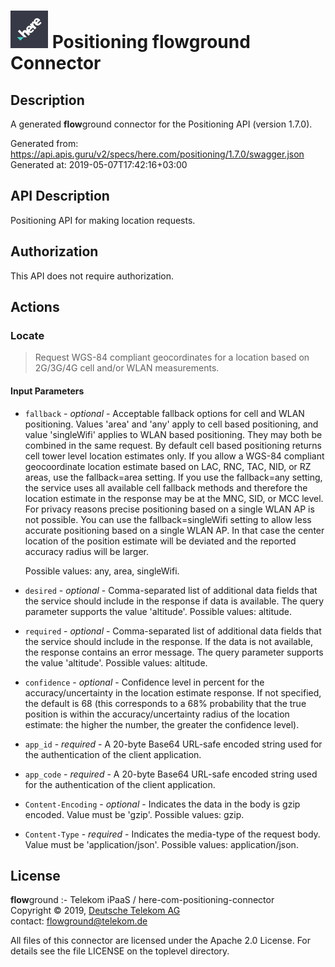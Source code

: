 # ![LOGO](logo.png) Positioning **flow**ground Connector

## Description

A generated **flow**ground connector for the Positioning API (version 1.7.0).

Generated from: https://api.apis.guru/v2/specs/here.com/positioning/1.7.0/swagger.json<br/>
Generated at: 2019-05-07T17:42:16+03:00

## API Description

Positioning API for making location requests.

## Authorization

This API does not require authorization.

## Actions

### Locate

> Request WGS-84 compliant geocordinates for a location based on 2G/3G/4G cell and/or WLAN measurements.

#### Input Parameters
* `fallback` - _optional_ - Acceptable fallback options for cell and WLAN positioning. Values 'area' and 'any' apply to cell based positioning, and value 'singleWifi' applies to WLAN based positioning. They may both be combined in the same request.
By default cell based positioning returns cell tower level location estimates only. If you allow a WGS-84 compliant geocoordinate location estimate based on LAC, RNC, TAC, NID, or RZ areas, use the fallback=area setting. If you use the fallback=any setting, the service uses all available cell fallback methods and therefore the location estimate in the response may be at the MNC, SID, or MCC level.
For privacy reasons precise positioning based on a single WLAN AP is not possible. You can use the fallback=singleWifi setting to allow less accurate positioning based on a single WLAN AP. In that case the center location of the position estimate will be deviated and the reported accuracy radius will be larger.

    Possible values: any, area, singleWifi.
* `desired` - _optional_ - Comma-separated list of additional data fields that the service should include in the response if data is available. The query parameter supports the value 'altitude'.
    Possible values: altitude.
* `required` - _optional_ - Comma-separated list of additional data fields that the service should include in the response. If the data is not available, the response contains an error message. The query parameter supports the value 'altitude'.
    Possible values: altitude.
* `confidence` - _optional_ - Confidence level in percent for the accuracy/uncertainty in the location estimate response. If not specified, the default is 68 (this corresponds to a 68% probability that the true position is within the accuracy/uncertainty radius of the location estimate: the higher the number, the greater the confidence level).
* `app_id` - _required_ - A 20-byte Base64 URL-safe encoded string used for the authentication of the client application.
* `app_code` - _required_ - A 20-byte Base64 URL-safe encoded string used for the authentication of the client application.
* `Content-Encoding` - _optional_ - Indicates the data in the body is gzip encoded. Value must be 'gzip'.
    Possible values: gzip.
* `Content-Type` - _required_ - Indicates the media-type of the request body. Value must be 'application/json'.
    Possible values: application/json.

## License

**flow**ground :- Telekom iPaaS / here-com-positioning-connector<br/>
Copyright © 2019, [Deutsche Telekom AG](https://www.telekom.de)<br/>
contact: flowground@telekom.de

All files of this connector are licensed under the Apache 2.0 License. For details
see the file LICENSE on the toplevel directory.
